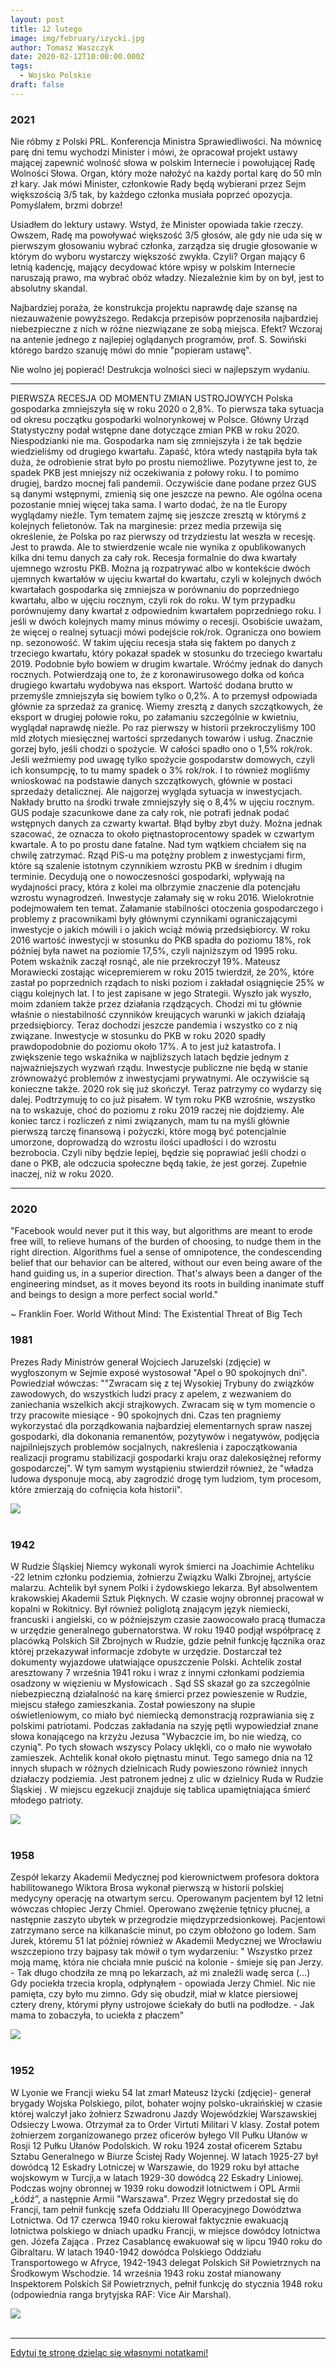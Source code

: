 ```yaml
---
layout: post
title: 12 lutego
image: img/february/izycki.jpg
author: Tomasz Waszczyk
date: 2020-02-12T10:00:00.000Z
tags:
  - Wojsko Polskie
draft: false
---
```


### 2021

Nie róbmy z Polski PRL. Konferencja Ministra Sprawiedliwości. Na mównicę parę dni temu wychodzi Minister i mówi, że opracował projekt ustawy mającej zapewnić wolność słowa w polskim Internecie i powołującej Radę Wolności Słowa. Organ, który może nałożyć na każdy portal karę do 50 mln zł kary. Jak mówi Minister, członkowie Rady będą wybierani przez Sejm większością 3/5 tak, by każdego członka musiała poprzeć opozycja. Pomyślałem, brzmi dobrze!

Usiadłem do lektury ustawy. Wstyd, że Minister opowiada takie rzeczy. Owszem, Radę ma powoływać większość 3/5 głosów, ale gdy nie uda się w pierwszym głosowaniu wybrać członka, zarządza się drugie głosowanie w którym do wyboru wystarczy większość zwykła. Czyli? Organ mający 6 letnią kadencję, mający decydować które wpisy w polskim Internecie naruszają prawo, ma wybrać obóz władzy. Niezależnie kim by on był, jest to absolutny skandal.

Najbardziej poraża, że konstrukcja projektu naprawdę daje szansę na niezauważenie powyższego. Redakcja przepisów poprzenosiła najbardziej niebezpieczne z nich w różne niezwiązane ze sobą miejsca. Efekt? Wczoraj na antenie jednego z najlepiej oglądanych programów, prof. S. Sowiński którego bardzo szanuję mówi do mnie "popieram ustawę".

Nie wolno jej popierać! Destrukcja wolności sieci w najlepszym wydaniu.

---

PIERWSZA RECESJA OD MOMENTU ZMIAN USTROJOWYCH 
Polska gospodarka zmniejszyła się w roku 2020 o 2,8%. To pierwsza taka sytuacja od okresu początku gospodarki wolnorynkowej w Polsce. 
Główny Urząd Statystyczny podał wstępne dane dotyczące zmian PKB w roku 2020. Niespodzianki nie ma. Gospodarka nam się zmniejszyła i że tak będzie wiedzieliśmy od drugiego kwartału. Zapaść, która wtedy nastąpiła była tak duża, że odrobienie strat było po prostu niemożliwe. Pozytywne jest to, że spadek PKB jest mniejszy niż oczekiwania z połowy roku. I to pomimo drugiej, bardzo mocnej fali pandemii. Oczywiście dane podane przez GUS są danymi wstępnymi, zmienią się one jeszcze na pewno. Ale ogólna ocena pozostanie mniej więcej taka sama. I warto dodać, że na tle Europy wyglądamy nieźle. Tym tematem zajmę się jeszcze zresztą w którymś z kolejnych felietonów. 
Tak na marginesie: przez media przewija się określenie, że Polska po raz pierwszy od trzydziestu lat weszła w recesję. Jest to prawda. Ale to stwierdzenie wcale nie wynika z opublikowanych kilka dni temu danych za cały rok. Recesja formalnie do dwa kwartały ujemnego wzrostu PKB. Można ją rozpatrywać albo w kontekście dwóch ujemnych kwartałów w ujęciu kwartał do kwartału, czyli w kolejnych dwóch kwartałach gospodarka się zmniejsza w porównaniu do poprzedniego kwartału, albo w ujęciu rocznym, czyli rok do roku. W tym przypadku porównujemy dany kwartał z odpowiednim kwartałem poprzedniego roku. I jeśli w dwóch kolejnych mamy minus mówimy o recesji. Osobiście uważam, że więcej o realnej sytuacji mówi podejście rok/rok. Ogranicza ono bowiem np. sezonowość. W takim ujęciu recesja stała się faktem po danych z trzeciego kwartału, który pokazał spadek w stosunku do trzeciego kwartału 2019. Podobnie było bowiem w drugim kwartale. 
Wróćmy jednak do danych rocznych. Potwierdzają one to, że z koronawirusowego dołka od końca drugiego kwartału wydobywa nas eksport. Wartość dodana brutto w przemyśle zmniejszyła się bowiem tylko o 0,2%. A to przemysł odpowiada głównie za sprzedaż za granicę. Wiemy zresztą z danych szczątkowych, że eksport w drugiej połowie roku, po załamaniu szczególnie w kwietniu, wyglądał naprawdę nieźle. Po raz pierwszy w historii przekroczyliśmy 100 mld złotych miesięcznej wartości sprzedanych towarów i usług. 
Znacznie gorzej było, jeśli chodzi o spożycie. W całości spadło ono o 1,5% rok/rok. Jeśli weźmiemy pod uwagę tylko spożycie gospodarstw domowych, czyli ich konsumpcję, to tu mamy spadek o 3% rok/rok. I to również mogliśmy wnioskować na podstawie danych szczątkowych, głównie w postaci sprzedaży detalicznej. 
Ale najgorzej wygląda sytuacja w inwestycjach. Nakłady brutto na środki trwałe zmniejszyły się o 8,4% w ujęciu rocznym. GUS podaje szacunkowe dane za cały rok, nie potrafi jednak podać wstępnych danych za czwarty kwartał. Błąd byłby zbyt duży. Można jednak szacować, że oznacza to około piętnastoprocentowy spadek w czwartym kwartale. A to po prostu dane fatalne. 
Nad tym wątkiem chciałem się na chwilę zatrzymać. Rząd PiS-u ma potężny problem z inwestycjami firm, które są szalenie istotnym czynnikiem wzrostu PKB w średnim i długim terminie. Decydują one o nowoczesności gospodarki, wpływają na wydajności pracy, która z kolei ma olbrzymie znaczenie dla potencjału wzrostu wynagrodzeń. Inwestycje załamały się w roku 2016. Wielokrotnie podejmowałem ten temat. Załamanie stabilności otoczenia gospodarczego i problemy z pracownikami były głównymi czynnikami ograniczającymi inwestycje o jakich mówili i o jakich wciąż mówią przedsiębiorcy. W roku 2016 wartość inwestycji w stosunku do PKB spadła do poziomu 18%, rok później była nawet na poziomie 17,5%, czyli najniższym od 1995 roku. Potem wskaźnik zaczął rosnąć, ale nie przekroczył 19%. Mateusz Morawiecki zostając wicepremierem w roku 2015 twierdził, że 20%, które zastał po poprzednich rządach to niski poziom i zakładał osiągnięcie 25% w ciągu kolejnych lat. I to jest zapisane w jego Strategii. Wyszło jak wyszło, moim zdaniem także przez działania rządzących. Chodzi mi tu głównie właśnie o niestabilność czynników kreujących warunki w jakich działają przedsiębiorcy. 
Teraz dochodzi jeszcze pandemia i wszystko co z nią związane. Inwestycje w stosunku do PKB w roku 2020 spadły prawdopodobnie do poziomu około 17%.  A to  jest już katastrofa. I zwiększenie tego wskaźnika w najbliższych latach będzie jednym z najważniejszych wyzwań rządu. Inwestycje publiczne nie będą w stanie zrównoważyć problemów z inwestycjami prywatnymi. Ale oczywiście są konieczne także.
2020 rok się już skończył. Teraz patrzymy co wydarzy się dalej. Podtrzymuję to co już pisałem. W tym roku PKB wzrośnie, wszystko na to wskazuje, choć do poziomu z roku 2019 raczej nie dojdziemy. Ale koniec tarcz i rozliczeń z nimi związanych, mam tu na myśli głównie pierwszą tarczę finansową i pożyczki, które mogą być potencjalnie umorzone, doprowadzą do wzrostu ilości upadłości i do wzrostu bezrobocia. Czyli niby będzie lepiej, będzie się poprawiać jeśli chodzi o dane o PKB, ale odczucia społeczne będą takie, że jest gorzej. Zupełnie inaczej, niż w roku 2020.

---

### 2020

"Facebook would never put it this way, but algorithms are meant to erode free will, to relieve humans of the burden of choosing, to nudge them in the right direction. Algorithms fuel a sense of omnipotence, the condescending belief that our behavior can be altered, without our even being aware of the hand guiding us, in a superior direction. That's always been a danger of the engineering mindset, as it moves beyond its roots in building inanimate stuff and beings to design a more perfect social world."

~ Franklin Foer. World Without Mind: The Existential Threat of Big Tech

### 1981

Prezes Rady Ministrów generał Wojciech Jaruzelski (zdjęcie) w wygłoszonym w Sejmie exposé wystosował "Apel o 90 spokojnych dni".
Powiedział wówczas:
""Zwracam się z tej Wysokiej Trybuny do związków zawodowych, do wszystkich ludzi pracy z apelem, z wezwaniem do zaniechania wszelkich akcji strajkowych. Zwracam się w tym momencie o trzy pracowite miesiące - 90 spokojnych dni. Czas ten pragniemy wykorzystać dla porządkowania najbardziej elementarnych spraw naszej gospodarki, dla dokonania remanentów, pozytywów i negatywów, podjęcia najpilniejszych problemów socjalnych, nakreślenia i zapoczątkowania realizacji programu stabilizacji gospodarki kraju oraz dalekosiężnej reformy gospodarczej".
W tym samym wystąpieniu stwierdził również, że "władza ludowa dysponuje mocą, aby zagrodzić drogę tym ludziom, tym procesom, które zmierzają do cofnięcia koła historii".

<img src="./img/february/jaruzelski.jpg"/><br><br>

### 1942

W Rudzie Śląskiej Niemcy wykonali wyrok śmierci na Joachimie Achteliku -22 letnim członku podziemia, żołnierzu Związku Walki Zbrojnej, artyście malarzu.
Achtelik był synem Polki i żydowskiego lekarza. Był absolwentem krakowskiej Akademii Sztuk Pięknych. W czasie wojny obronnej pracował w kopalni w Rokitnicy. Był również poliglotą znającym język niemiecki, francuski i angielski, co w późniejszym czasie zaowocowało pracą tłumacza w urzędzie generalnego gubernatorstwa. W roku 1940 podjął współpracę z placówką Polskich Sił Zbrojnych w Rudzie, gdzie pełnił funkcję łącznika oraz której przekazywał informacje zdobyte w urzędzie. Dostarczał też dokumenty wyjazdowe ułatwiające opuszczenie Polski.
Achtelik został aresztowany 7 września 1941 roku i wraz z innymi członkami podziemia osadzony w więzieniu w Mysłowicach . Sąd SS skazał go za szczególnie niebezpieczną działalność na karę śmierci przez powieszenie w Rudzie, miejscu stałego zamieszkania.
Został powieszony na słupie oświetleniowym, co miało być niemiecką demonstracją rozprawiania się z polskimi patriotami.
Podczas zakładania na szyję pętli wypowiedział znane słowa konającego na krzyżu Jezusa "Wybaczcie im, bo nie wiedzą, co czynią". Po tych słowach wszyscy Polacy uklękli, co o mało nie wywołało zamieszek. Achtelik konał około piętnastu minut.
Tego samego dnia na 12 innych słupach w różnych dzielnicach Rudy powieszono również innych działaczy podziemia.
Jest patronem jednej z ulic w dzielnicy
Ruda w Rudzie Śląskiej . W miejscu egzekucji znajduje się tablica upamiętniająca śmierć młodego patrioty.

<img src="./img/february/rudaslaska.jpg"/><br><br>

### 1958

Zespół lekarzy Akademii Medycznej pod kierownictwem profesora doktora habilitowanego Wiktora Brosa wykonał pierwszą w historii polskiej medycyny operację na otwartym sercu.
Operowanym pacjentem był 12 letni wówczas chłopiec Jerzy Chmiel. Operowano zwężenie tętnicy płucnej, a następnie zaszyto ubytek w przegrodzie międzyprzedsionkowej. Pacjentowi zatrzymano serce na kilkanaście minut, po czym obłożono go lodem.
Sam Jurek, któremu 51 lat później również w Akademii Medycznej we Wrocławiu wszczepiono trzy bajpasy tak mówił o tym wydarzeniu:
" Wszystko przez moją mamę, która nie chciała mnie puścić na kolonie - śmieje się pan Jerzy. - Tak długo chodziła ze mną po lekarzach, aż mi znaleźli wadę serca (...) Gdy pociekła trzecia kropla, odpłynąłem - opowiada Jerzy Chmiel. Nic nie pamięta, czy było mu zimno. Gdy się obudził, miał w klatce piersiowej cztery dreny, którymi płyny ustrojowe ściekały do butli na podłodze. - Jak mama to zobaczyła, to uciekła z płaczem"

<img src="./img/february/bros.jpg"/><br><br>

### 1952

W Lyonie we Francji wieku 54 lat zmarł Mateusz Iżycki (zdjęcie)- generał brygady Wojska Polskiego, pilot, bohater wojny polsko-ukraińskiej w czasie której walczył jako żołnierz Szwadronu Jazdy Wojewódzkiej Warszawskiej Odsieczy Lwowa. Otrzymał za to Order Virtuti Militari V klasy. Został potem żołnierzem zorganizowanego przez oficerów byłego VII Pułku Ułanów w Rosji 12 Pułku Ułanów Podolskich.
W roku 1924 został oficerem Sztabu Sztabu Generalnego w Biurze Ścisłej Rady Wojennej. W latach 1925-27 był dowódcą 12 Eskadry Lotniczej w Warszawie, do 1929 roku był attache wojskowym w Turcji,a w latach 1929-30 dowódcą 22 Eskadry Liniowej.
Podczas wojny obronnej w 1939 roku dowodził lotnictwem i OPL Armii „Łódź”, a następnie Armii "Warszawa". Przez Węgry przedostał się do Francji, tam pełnił funkcję szefa Oddziału III Operacyjnego Dowództwa Lotnictwa. Od 17 czerwca 1940 roku kierował faktycznie ewakuacją lotnictwa polskiego w dniach upadku Francji, w miejsce dowódcy lotnictwa gen. Józefa Zająca . Przez Casablancę ewakuował się w lipcu 1940 roku do Gibraltaru. W latach 1940-1942 dowódca Polskiego Oddziału Transportowego w Afryce, 1942-1943 delegat Polskich Sił Powietrznych na Środkowym Wschodzie. 14 września 1943 roku został mianowany Inspektorem Polskich Sił Powietrznych, pełnił funkcję do stycznia 1948 roku (odpowiednia ranga brytyjska RAF: Vice Air Marshal).

<img src="./img/february/izycki.jpg"/><br><br>

---

<a href="https://github.com/TomaszWaszczyk/historia.waszczyk.com/edit/master/src/content/february-12.md" target="_blank">Edytuj tę stronę dzieląc się własnymi notatkami!</a>
